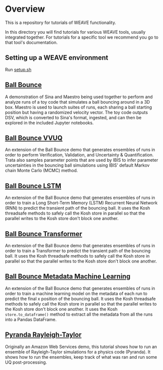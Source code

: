 # Overview

This is a repository for tutorials of WEAVE functionality.

In this directory you will find tutorials for various WEAVE tools, usually integrated together. For tutorials for a specific tool we recommend you go to that tool's documentation.

## Setting up a WEAVE environment

Run [setup.sh](../setup.sh)

## [Ball Bounce](bouncing_ball)

A demonstration of Sina and Maestro being used together to perform and analyze runs of a toy code that simulates a ball bouncing around in a 3D box. Maestro is used to launch suites of runs, each sharing a ball starting position but having a randomized velocity vector. The toy code outputs DSV, which is converted to Sina's format, ingested, and can then be explored in the included Jupyter notebooks.

## [Ball Bounce VVUQ](bouncing_ball_vvuq)

An extension of the Ball Bounce demo that generates ensembles of runs in order to perform Verification, Validation, and Uncertainty & Quantification. Trata also samples parameter points that are used by IBIS to infer parameter uncertainties in the bouncing ball simulations using IBIS' default Markov chain Monte Carlo (MCMC) method.

## [Ball Bounce LSTM](bouncing_ball_lstm)

An extension of the Ball Bounce demo that generates ensembles of runs in order to train a Long Short-Term Memory (LSTM) Recurrent Neural Network (RNN) to predict the transient path of the bouncing ball. It uses the Kosh threadsafe methods to safely call the Kosh store in parallel so that the parallel writes to the Kosh store don't block one another.

## [Ball Bounce Transformer](bouncing_ball_transformer)

An extension of the Ball Bounce demo that generates ensembles of runs in order to train a Transformer to predict the transient path of the bouncing ball. It uses the Kosh threadsafe methods to safely call the Kosh store in parallel so that the parallel writes to the Kosh store don't block one another.

## [Ball Bounce Metadata Machine Learning](bouncing_ball_metadata_machine_learning)

An extension of the Ball Bounce demo that generates ensembles of runs in order to train a machine learning model on the metadata of each run to predict the final x position of the bouncing ball. It uses the Kosh threadsafe methods to safely call the Kosh store in parallel so that the parallel writes to the Kosh store don't block one another. It uses the Kosh `store.to_dataframe()` method to extract all the metadata from all the runs into a Pandas DataFrame.

## [Pyranda Rayleigh-Taylor](pyranda_rayleigh_taylor)

Originally an Amazon Web Services demo, this tutorial shows how to run an ensemble of Rayleigh-Taylor simulations for a physics code (Pyranda). It shows how to run the ensembles, keep track of what was ran and run some UQ post-processing.
